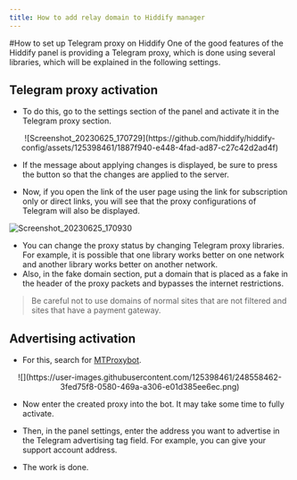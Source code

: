 ```yaml
---
title: How to add relay domain to Hiddify manager
---
```


<div dir="ltr" markdown="1">

#How to set up Telegram proxy on Hiddify
One of the good features of the Hiddify panel is providing a Telegram proxy, which is done using several libraries, which will be explained in the following settings.

## Telegram proxy activation

- To do this, go to the settings section of the panel and activate it in the Telegram proxy section.

<div align=center markdown=1>
![Screenshot_20230625_170729](https://github.com/hiddify/hiddify-config/assets/125398461/1887f940-e448-4fad-ad87-c27c42d2ad4f)

</div>

- If the message about applying changes is displayed, be sure to press the button so that the changes are applied to the server.

- Now, if you open the link of the user page using the link for subscription only or direct links, you will see that the proxy configurations of Telegram will also be displayed.

![Screenshot_20230625_170930](https://github.com/hiddify/hiddify-config/assets/125398461/1437b7ee-af18-4e15-a1a8-c88188339f15)

- You can change the proxy status by changing Telegram proxy libraries. For example, it is possible that one library works better on one network and another library works better on another network.
- Also, in the fake domain section, put a domain that is placed as a fake in the header of the proxy packets and bypasses the internet restrictions.
> Be careful not to use domains of normal sites that are not filtered and sites that have a payment gateway.

## Advertising activation

- For this, search for [MTProxybot](https://t.me/MTProxybot).

<div align=center markdown=1>
![](https://user-images.githubusercontent.com/125398461/248558462-3fed75f8-0580-469a-a306-e01d385ee6ec.png)
</div>

- Now enter the created proxy into the bot. It may take some time to fully activate.

- Then, in the panel settings, enter the address you want to advertise in the Telegram advertising tag field. For example, you can give your support account address.

- The work is done.